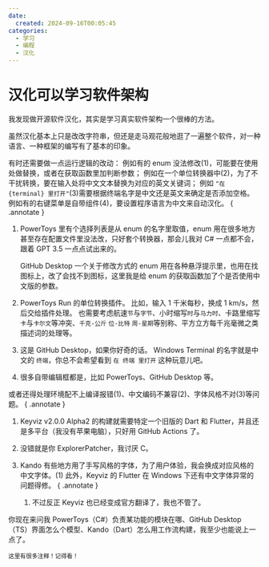 ```yaml
---
date:
  created: 2024-09-16T00:05:45
categories:
  - 学习
  - 编程
  - 汉化
---
```


# 汉化可以学习软件架构

我发现做开源软件汉化，其实是学习真实软件架构一个很棒的方法。

虽然汉化基本上只是改改字符串，但还是走马观花般地逛了一遍整个软件，对一种语言、一种框架的编写有了基本的印象。
<!-- more -->

有时还需要做一点运行逻辑的改动：
例如有的 enum 没法修改(1)，可能要在使用处做替换，或者在获取函数里加判断参数；
例如在一个单位转换器中(2)，为了不干扰转换，要在输入处将中文文本替换为对应的英文关键词；
例如 `"在 {terminal} 里打开"`(3)需要根据终端名字是中文还是英文来确定是否添加空格。
例如有的右键菜单是自带组件(4)，要设置程序语言为中文来自动汉化。
{ .annotate }

1.  PowerToys 里有个选择列表是从 enum 的名字里取值，enum 用在很多地方甚至存在配置文件里没法改，只好套个转换器，那会儿我对 C# 一点都不会，跟着 GPT 3.5 一点点试出来的。

    GitHub Desktop 一个关于修改方式的 enum 用在各种悬浮提示里，也用在找图标上，改了会找不到图标，这里我是给 enum 的获取函数加了个是否使用中文版的参数。

2.  PowerToys Run 的单位转换插件。
    比如，输入 1 千米每秒，换成 1 km/s，然后交给插件处理。
    也需要考虑航速`节`与`字节`、小时缩写`时`与`马力时`、卡路里缩写`卡`与`卡尔文`等冲突、`千克-公斤` `位-比特` `周-星期`等别称、平方立方每千兆毫微之类描述词的处理等。

3.  这是 GitHub Desktop，如果你好奇的话。
    Windows Terminal 的名字就是中文的 `终端`，你总不会希望看到 `在 终端 里打开` 这种玩意儿吧。

4.  很多自带编辑框都是，比如 PowerToys、GitHub Desktop 等。

或者还得处理环境配不上编译报错(1)、中文编码不兼容(2)、字体风格不对(3)等问题。
{ .annotate }

1.  Keyviz v2.0.0 Alpha2 的构建就需要特定一个旧版的 Dart 和 Flutter，并且还是多平台（我没有苹果电脑），只好用 GitHub Actions 了。

2.  没错就是你 ExplorerPatcher，我讨厌 C。

3.  Kando 有些地方用了手写风格的字体，为了用户体验，我会换成对应风格的中文字体。(1)
    此外，Keyviz 的 Flutter 在 Windows 下还有中文字体异常的问题得修。
    { .annotate }

    1.  不过反正 Keyviz 也已经变成官方翻译了，我也不管了。

你现在来问我 PowerToys（C#）负责某功能的模块在哪、GitHub Desktop（TS）界面怎么个模型、Kando（Dart）怎么用工作流构建，我至少也能说上一点了。

<small>这里有很多注释！记得看！</small>

